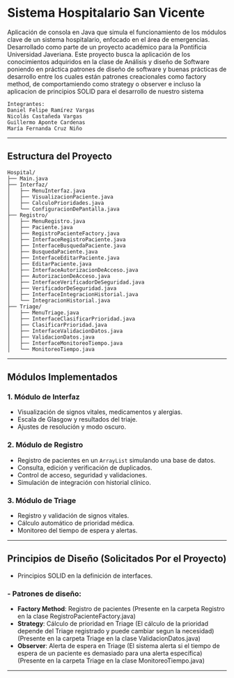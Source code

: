# Sistema Hospitalario San Vicente

Aplicación de consola en Java que simula el funcionamiento de los módulos clave de un sistema hospitalario, enfocado en el área de emergencias. Desarrollado como parte de un proyecto académico para la Pontificia Universidad Javeriana.
Este proyecto busca la aplicación de los conocimientos adquiridos en la clase de Análisis y diseño de Software poniendo en práctica patrones de diseño de software y buenas prácticas de desarrollo entre los cuales están patrones creacionales como factory method, de comportamiendo como strategy o observer e incluso la aplicacion de principios SOLID para el desarrollo de nuestro sistema

```plaintext
Integrantes:
Daniel Felipe Ramírez Vargas
Nicolás Castañeda Vargas
Guillermo Aponte Cardenas
María Fernanda Cruz Niño 
```



---

## Estructura del Proyecto

```plaintext
Hospital/
├── Main.java
├── Interfaz/
│   ├── MenuInterfaz.java
│   ├── VisualizacionPaciente.java
│   ├── CalculoPrioridades.java
│   └── ConfiguracionDePantalla.java
├── Registro/
│   ├── MenuRegistro.java
│   ├── Paciente.java
│   ├── RegistroPacienteFactory.java
│   ├── InterfaceRegistroPaciente.java
│   ├── InterfaceBusquedaPaciente.java
│   ├── BusquedaPaciente.java
│   ├── InterfaceEditarPaciente.java
│   ├── EditarPaciente.java
│   ├── InterfaceAutorizacionDeAcceso.java
│   ├── AutorizacionDeAcceso.java
│   ├── InterfaceVerificadorDeSeguridad.java
│   ├── VerificadorDeSeguridad.java
│   ├── InterfaceIntegracionHistorial.java
│   └── IntegracionHistorial.java
├── Triage/
│   ├── MenuTriage.java
│   ├── InterfaceClasificarPrioridad.java
│   ├── ClasificarPrioridad.java
│   ├── InterfaceValidacionDatos.java
│   ├── ValidacionDatos.java
│   ├── InterfaceMonitoreoTiempo.java
│   └── MonitoreoTiempo.java
```


---

## Módulos Implementados

### 1. Módulo de Interfaz

- Visualización de signos vitales, medicamentos y alergias.
- Escala de Glasgow y resultados del triaje.
- Ajustes de resolución y modo oscuro.

### 2. Módulo de Registro

- Registro de pacientes en un `ArrayList` simulando una base de datos.
- Consulta, edición y verificación de duplicados.
- Control de acceso, seguridad y validaciones.
- Simulación de integración con historial clínico.

### 3. Módulo de Triage

- Registro y validación de signos vitales.
- Cálculo automático de prioridad médica.
- Monitoreo del tiempo de espera y alertas.

---

## Principios de Diseño (Solicitados Por el Proyecto)

-  Principios SOLID en la definición de interfaces.
### -  Patrones de diseño:
  - **Factory Method**: Registro de pacientes (Presente en la carpeta Registro en la clase RegistroPacienteFactory.java)
  - **Strategy**: Cálculo de prioridad en Triage (El cálculo de la prioridad depende del Triage registrado y puede cambiar segun la necesidad) (Presente en la carpeta Triage en la clase ValidacionDatos.java)
  - **Observer**: Alerta de espera en Triage (El sistema alerta si el tiempo de espera de un paciente es demasiado para una alerta específica) (Presente en la carpeta Triage en la clase MonitoreoTiempo.java)

---
